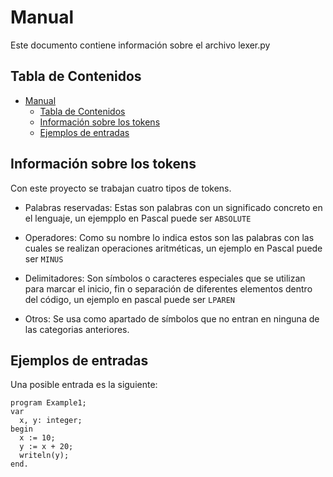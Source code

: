 # Manual

Este documento contiene información sobre el archivo lexer.py

## Tabla de Contenidos
- [Manual](#manual)
  - [Tabla de Contenidos](#tabla-de-contenidos)
  - [Información sobre los tokens](#información-sobre-los-tokens)
  - [Ejemplos de entradas](#ejemplos-de-entradas)


## Información sobre los tokens
Con este proyecto se trabajan cuatro tipos de tokens.

- Palabras reservadas: Estas son palabras con un significado concreto en el lenguaje, un ejempplo en Pascal puede ser `ABSOLUTE`

- Operadores: Como su nombre lo indica estos son las palabras con las cuales se realizan operaciones aritméticas, un ejemplo en Pascal puede ser `MINUS`

- Delimitadores: Son símbolos o caracteres especiales que se utilizan para marcar el inicio, fin o separación de diferentes elementos dentro del código, un ejemplo en pascal puede ser `LPAREN`

- Otros: Se usa como apartado de símbolos que no entran en ninguna de las categorias anteriores.

## Ejemplos de entradas
Una posible entrada es la siguiente:

````
program Example1;
var
  x, y: integer;
begin
  x := 10;
  y := x + 20;
  writeln(y);
end.
````
